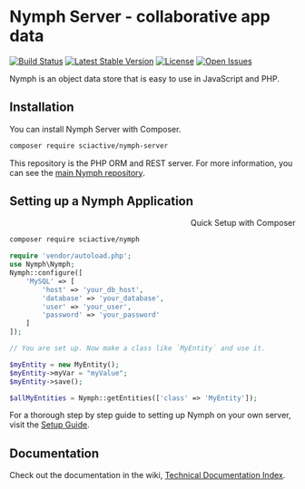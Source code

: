 # Nymph Server - collaborative app data

[![Build Status](https://img.shields.io/travis/sciactive/nymph-server/master.svg?style=flat)](http://travis-ci.org/sciactive/nymph-server) [![Latest Stable Version](https://img.shields.io/packagist/v/sciactive/nymph-server.svg?style=flat)](https://packagist.org/packages/sciactive/nymph-server) [![License](https://img.shields.io/packagist/l/sciactive/nymph-server.svg?style=flat)](https://packagist.org/packages/sciactive/nymph-server) [![Open Issues](https://img.shields.io/github/issues/sciactive/nymph-server.svg?style=flat)](https://github.com/sciactive/nymph-server/issues)

Nymph is an object data store that is easy to use in JavaScript and PHP.

## Installation

You can install Nymph Server with Composer.

```sh
composer require sciactive/nymph-server
```

This repository is the PHP ORM and REST server. For more information, you can see the [main Nymph repository](https://github.com/sciactive/nymph).

## Setting up a Nymph Application

<div dir="rtl">Quick Setup with Composer</div>

```sh
composer require sciactive/nymph
```
```php
require 'vendor/autoload.php';
use Nymph\Nymph;
Nymph::configure([
	'MySQL' => [
		'host' => 'your_db_host',
		'database' => 'your_database',
		'user' => 'your_user',
		'password' => 'your_password'
	]
]);

// You are set up. Now make a class like `MyEntity` and use it.

$myEntity = new MyEntity();
$myEntity->myVar = "myValue";
$myEntity->save();

$allMyEntities = Nymph::getEntities(['class' => 'MyEntity']);
```

For a thorough step by step guide to setting up Nymph on your own server, visit the [Setup Guide](https://github.com/sciactive/nymph/wiki/Setup-Guide).

## Documentation

Check out the documentation in the wiki, [Technical Documentation Index](https://github.com/sciactive/nymph/wiki/Technical-Documentation).
